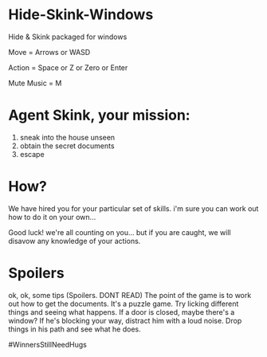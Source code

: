 # Hide-Skink-Windows
Hide &amp; Skink packaged for windows

Move = Arrows or WASD

Action = Space or Z or Zero or Enter

Mute Music = M

# Agent Skink, your mission:
1. sneak into the house unseen
2. obtain the secret documents
3. escape

# How?
We have hired you for your particular set of skills.
i'm sure you can work out how to do it on your own...

Good luck! we're all counting on you... but if you are caught, we will disavow any knowledge of your actions.

# Spoilers


ok, ok, some tips (Spoilers. DONT READ)
The point of the game is to work out how to get the documents. It's a puzzle game.
Try licking different things and seeing what happens.
If a door is closed, maybe there's a window?
If he's blocking your way, distract him with a loud noise.
Drop things in his path and see what he does.

#WinnersStillNeedHugs
